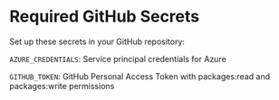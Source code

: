 # Required GitHub Secrets

Set up these secrets in your GitHub repository:

`AZURE_CREDENTIALS`: Service principal credentials for Azure

`GITHUB_TOKEN`: GitHub Personal Access Token with packages:read and packages:write permissions
